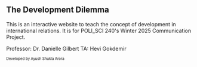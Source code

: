 ## The Development Dilemma

This is an interactive website to teach the concept of development in international relations. It is for POLI_SCI 240's Winter 2025 Communication Project.

Professor: Dr. Danielle Gilbert
TA: Hevi Gokdemir

<sup><sub>Developed by Ayush Shukla Arora</sub></sup>